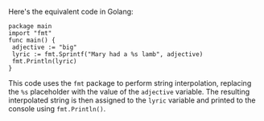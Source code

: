 Here's the equivalent code in Golang:
```
package main
import "fmt"
func main() {
 adjective := "big"
 lyric := fmt.Sprintf("Mary had a %s lamb", adjective)
 fmt.Println(lyric)
}
```
This code uses the `fmt` package to perform string interpolation, replacing the `%s` placeholder with the value of the `adjective` variable. The resulting interpolated string is then assigned to the `lyric` variable and printed to the console using `fmt.Println()`.


